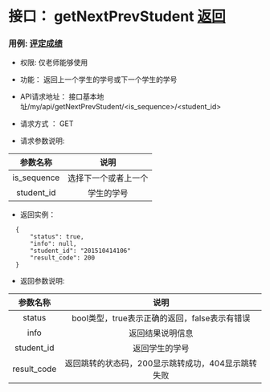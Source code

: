 # 接口： getNextPrevStudent [返回](../README.md)
### 用例: [评定成绩](../用例/评定成绩.md)
* 权限: 仅老师能够使用

* 功能： 返回上一个学生的学号或下一个学生的学号

* API请求地址： 接口基本地址/my/api/getNextPrevStudent/<is_sequence>/<student_id>

* 请求方式 ： GET


* 请求参数说明: 

|参数名称|说明|
|:---:|:--:|
|is_sequence|选择下一个或者上一个|
|student_id|学生的学号|

* 返回实例：
````
  {
      "status": true,
      "info": null,
      "student_id": "201510414106"
      "result_code": 200
  }
````

* 返回参数说明:

|参数名称|说明|
|:---:|:--:|
|status|bool类型，true表示正确的返回，false表示有错误|
|info|返回结果说明信息|
|student_id|返回学生的学号|
|result_code|返回跳转的状态码，200显示跳转成功，404显示跳转失败|
